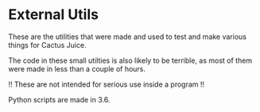 # External Utils

These are the utilities that were made and used to test and make various things for Cactus Juice.

The code in these small utilties is also likely to be terrible, as most of them were made in less than a couple of hours.

!! These are not intended for serious use inside a program !!

Python scripts are made in 3.6.